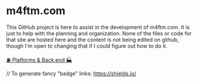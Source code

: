 # m4ftm.com

This GitHub project is here to assist in the development of m4ftm.com. It is just to help with the planning and organization. None of the files or code for that site are hosted here and the content is not being edited on github, though I'm open to changing that if I could figure out how to do it. 



[⛽ Platforms & Back end 🏭](link_Platforms_Back_end)



// To generate fancy "badge" links: https://shields.io/

[link_Platforms_Back_end]: https://github.com/ItsExtra/m4ftm/issues?utf8=%E2%9C%93&q=label%3A%22%E2%9B%BD+Platforms+%26+Back+end+%F0%9F%8F%AD%22+

[link_writing-needed]: https://github.com/ItsExtra/m4ftm/labels/%F0%9F%92%BB%20Writing%20needed%20%F0%9F%93%91


[link_research]: https://github.com/ItsExtra/m4ftm/labels/%F0%9F%94%8E%20Research%20%F0%9F%93%9A


[link_planning]: https://github.com/ItsExtra/m4ftm/labels/%F0%9F%9A%8FPlanning%20%F0%9F%9A%A7


[link_]: URL


[link_]: URL












